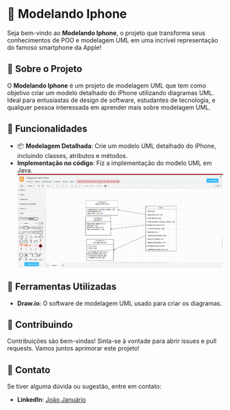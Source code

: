 # 📱 Modelando Iphone

Seja bem-vindo ao **Modelando Iphone**, o projeto que transforma seus conhecimentos de POO e modelagem UML em uma incrível representação do famoso smartphone da Apple!

## 🌟 Sobre o Projeto
O **Modelando Iphone** é um projeto de modelagem UML que tem como objetivo criar um modelo detalhado do iPhone utilizando diagramas UML. Ideal para entusiastas de design de software, estudantes de tecnologia, e qualquer pessoa interessada em aprender mais sobre modelagem UML.

## 🚀 Funcionalidades
- 📦 **Modelagem Detalhada**: Crie um modelo UML detalhado do iPhone, incluindo classes, atributos e métodos.
-  **Implementação no código**: Fiz a implementação do modelo UML em Java.
  ![modeloUML](https://github.com/joaojanuario19/ModelandoIphone/blob/bff1cd8bff394c8d438f2f953d3f4f1a6c17c114/Captura%20de%20tela%202025-03-09%20002818.png)
  
## 🧰 Ferramentas Utilizadas
- **Draw.io**: O software de modelagem UML usado para criar os diagramas.

## 📢 Contribuindo
Contribuições são bem-vindas! Sinta-se à vontade para abrir issues e pull requests. Vamos juntos aprimorar este projeto!

## 📧 Contato
Se tiver alguma dúvida ou sugestão, entre em contato:
- **LinkedIn**: [João Januário](www.linkedin.com/in/joaojanuario19)
